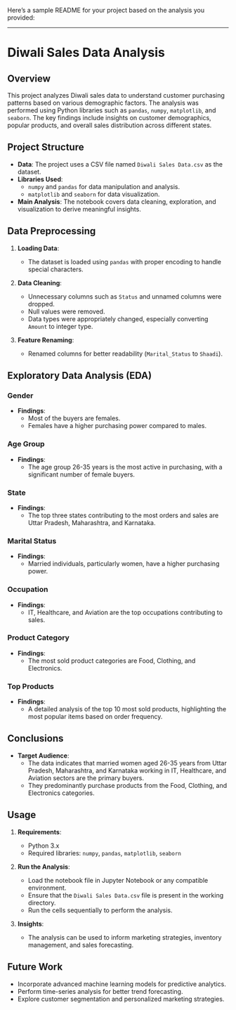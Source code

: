 Here’s a sample README for your project based on the analysis you provided:

---

# **Diwali Sales Data Analysis**

## **Overview**

This project analyzes Diwali sales data to understand customer purchasing patterns based on various demographic factors. The analysis was performed using Python libraries such as `pandas`, `numpy`, `matplotlib`, and `seaborn`. The key findings include insights on customer demographics, popular products, and overall sales distribution across different states.

## **Project Structure**

- **Data**: The project uses a CSV file named `Diwali Sales Data.csv` as the dataset.
- **Libraries Used**:
  - `numpy` and `pandas` for data manipulation and analysis.
  - `matplotlib` and `seaborn` for data visualization.
- **Main Analysis**: The notebook covers data cleaning, exploration, and visualization to derive meaningful insights.

## **Data Preprocessing**

1. **Loading Data**:

   - The dataset is loaded using `pandas` with proper encoding to handle special characters.

2. **Data Cleaning**:

   - Unnecessary columns such as `Status` and unnamed columns were dropped.
   - Null values were removed.
   - Data types were appropriately changed, especially converting `Amount` to integer type.

3. **Feature Renaming**:
   - Renamed columns for better readability (`Marital_Status` to `Shaadi`).

## **Exploratory Data Analysis (EDA)**

### **Gender**

- **Findings**:
  - Most of the buyers are females.
  - Females have a higher purchasing power compared to males.

### **Age Group**

- **Findings**:
  - The age group 26-35 years is the most active in purchasing, with a significant number of female buyers.

### **State**

- **Findings**:
  - The top three states contributing to the most orders and sales are Uttar Pradesh, Maharashtra, and Karnataka.

### **Marital Status**

- **Findings**:
  - Married individuals, particularly women, have a higher purchasing power.

### **Occupation**

- **Findings**:
  - IT, Healthcare, and Aviation are the top occupations contributing to sales.

### **Product Category**

- **Findings**:
  - The most sold product categories are Food, Clothing, and Electronics.

### **Top Products**

- **Findings**:
  - A detailed analysis of the top 10 most sold products, highlighting the most popular items based on order frequency.

## **Conclusions**

- **Target Audience**:
  - The data indicates that married women aged 26-35 years from Uttar Pradesh, Maharashtra, and Karnataka working in IT, Healthcare, and Aviation sectors are the primary buyers.
  - They predominantly purchase products from the Food, Clothing, and Electronics categories.

## **Usage**

1. **Requirements**:
   - Python 3.x
   - Required libraries: `numpy`, `pandas`, `matplotlib`, `seaborn`
2. **Run the Analysis**:

   - Load the notebook file in Jupyter Notebook or any compatible environment.
   - Ensure that the `Diwali Sales Data.csv` file is present in the working directory.
   - Run the cells sequentially to perform the analysis.

3. **Insights**:
   - The analysis can be used to inform marketing strategies, inventory management, and sales forecasting.

## **Future Work**

- Incorporate advanced machine learning models for predictive analytics.
- Perform time-series analysis for better trend forecasting.
- Explore customer segmentation and personalized marketing strategies.
